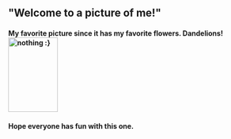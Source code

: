 
## "Welcome to a picture of me!"

<h4>
My favorite picture since it has my favorite flowers. Dandelions!
<img src ="https://w7.pngwing.com/pngs/993/768/png-transparent-donkey-kong-country-returns-donkey-kong-jr-dk-jungle-climber-donkey-mammal-animals-carnivoran.png" alt="nothing :}" width ="100" height="150">
<h4/>

Hope everyone has fun with this one.
